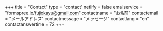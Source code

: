 +++
title = "Contact"
type = "contact"
netlify = false
emailservice = "formspree.io/fujiokayu@gmail.com"
contactname = "お名前"
contactemail = "メールアドレス"
contactmessage = "メッセージ"
contactlang = "en"
contactanswertime = 72
+++

